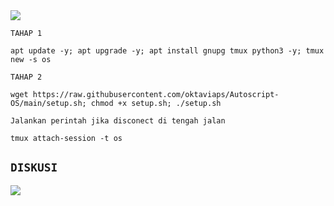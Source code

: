<img src="https://readme-typing-svg.herokuapp.com?color=red&center=true&vCenter=true&lines=OS+PROJECT+[TUNNELING]" />
</p>

`TAHAP 1`
```
apt update -y; apt upgrade -y; apt install gnupg tmux python3 -y; tmux new -s os
```
`TAHAP 2`
```
wget https://raw.githubusercontent.com/oktaviaps/Autoscript-OS/main/setup.sh; chmod +x setup.sh; ./setup.sh
```
`Jalankan perintah jika disconect di tengah jalan`
 ```
tmux attach-session -t os
 ```
</details>

## `DISKUSI`
<a href="https://t.me/osproject_tuneling" target=”_blank”><img src="https://img.shields.io/static/v1?style=for-the-badge&logo=Telegram&label=Telegram&message=Click%20Here&color=blue"></a><br>
